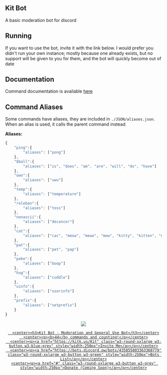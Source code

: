  ## Kit Bot
 A basic moderation bot for discord

 ## Running
 If you want to use the bot, invite it with the link below. I would prefer you didn't run your own instance; mostly because one already exists, but no support will be given to you for them, and the bot will quickly become out of date

## Documentation
Command documentation is available <a href="https://kitk.us" class="w3-round-xxlarge w3-button w3-green" style="width:250px">here</a>

## Command Aliases
Some commands have aliases, they are included in `./JSON/aliases.json`.
When an alias is used, it calls the parent command instead

**Aliases:**
```js
{
    "ping":{
        "aliases": ["pong"]
    },
    "8ball":{
        "aliases": ["is", "does", "am", "are", "will", "do", "have"]
    },
    "owo":{
        "aliases": ["uwu"]
    },
    "temp":{
        "aliases": ["temperature"]
    },
    "roleban":{
        "aliases": ["toss"]
    },
    "nonascii":{
        "aliases": ["decancer"]
    },
    "cat":{
        "aliases": ["cac", "meow", "mewo", "mew", "kitty", "kitten", "nya", "nyan", "nyah"]
    },
    "pat":{
        "aliases": ["pet", "pap"]
    },
    "poke":{
        "aliases": ["boop"]
    },
    "hug":{
        "aliases": ["cuddle"]
    },
    "uinfo":{
        "aliases": ["userinfo"]
    },
    "prefix":{
        "aliases": ["setprefix"]
    }
}
```

 <div align="center">
 <link rel="stylesheet" href="https://www.w3schools.com/w3css/4/w3.css">
<link rel="stylesheet" href="https://fonts.googleapis.com/css?family=Raleway">
<link rel="stylesheet" href="https://cdnjs.cloudflare.com/ajax/libs/font-awesome/4.7.0/css/font-awesome.min.css">
 
<a href = "https://discord.gg/vqSa3ez"><img src="https://discordapp.com/api/guilds/449263514436239360/embed.png?style=banner1">

      <center><h3>Kit Bot - Moderation and General Use Bot</h3></center>
      <center><p><b>44</b> commands and counting!</p></center>
      <center><p><a href="https://kitk.us/Kit" class="w3-round-xxlarge w3-button w3-blue-grey" style="width:250px">Invite Me</a></p></center>
	  <center><p><a href="https://bots.discord.pw/bots/435855803363360779" class="w3-round-xxlarge w3-button w3-green" style="width:250px">Bots List</a></p></center>
    <center><p><a href="#" class="w3-round-xxlarge w3-button w3-grey" style="width:250px">Donate (Coming Soon)</a></p></center>
	
  </div>

  </div>

  </div>

